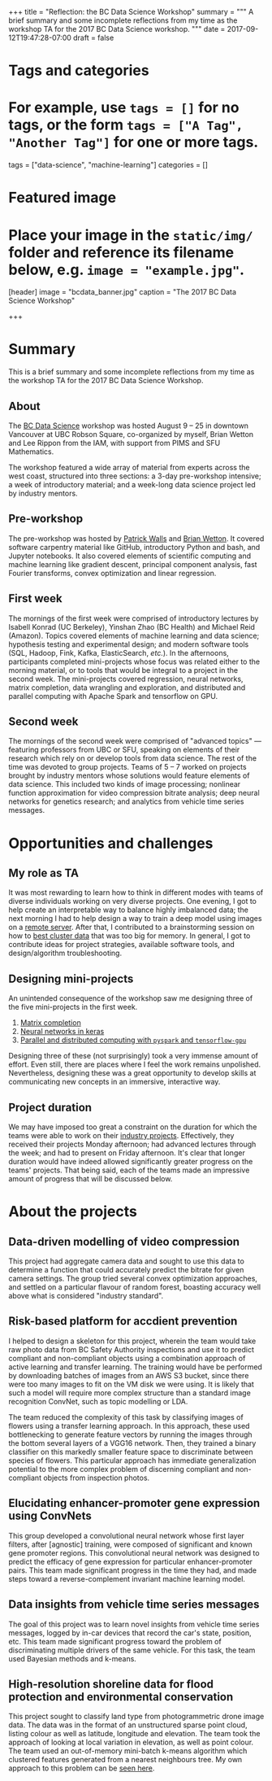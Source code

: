+++
title = "Reflection: the BC Data Science Workshop"
summary = """
A brief summary and some incomplete reflections from my time as the workshop TA for the 2017 BC Data Science workshop. 
"""
date = 2017-09-12T19:47:28-07:00
draft = false

# Tags and categories
# For example, use `tags = []` for no tags, or the form `tags = ["A Tag", "Another Tag"]` for one or more tags.
tags = ["data-science", "machine-learning"]
categories = []

# Featured image
# Place your image in the `static/img/` folder and reference its filename below, e.g. `image = "example.jpg"`.
[header]
image = "bcdata_banner.jpg"
caption = "The 2017 BC Data Science Workshop"

+++

# Summary

This is a brief summary and some incomplete reflections from my time as the workshop TA for the 2017 BC Data Science Workshop. 

## About

The [BC Data Science](http://workshop.bcdata.ca) workshop was hosted August 9 &ndash; 25 in downtown Vancouver at UBC Robson Square, co-organized by myself, Brian Wetton and Lee Rippon from the IAM, with support from PIMS and SFU Mathematics.

The workshop featured a wide array of material from experts across the west coast, structured into three sections: a 3-day pre-workshop intensive; a week of introductory material; and a week-long data science project led by industry mentors.

## Pre-workshop

The pre-workshop was hosted by [Patrick Walls](http://www.math.ubc.ca/~pwalls/) and [Brian Wetton](https://www.math.ubc.ca/~wetton/). It covered software carpentry material like GitHub, introductory Python and bash, and Jupyter notebooks. It also covered elements of scientific computing and machine learning like gradient descent, principal component analysis, fast Fourier transforms, convex optimization and linear regression.

## First week

The mornings of the first week were comprised of introductory lectures by Isabell Konrad (UC Berkeley), Yinshan Zhao (BC Health) and Michael Reid (Amazon). Topics covered elements of machine learning and data science; hypothesis testing and experimental design; and modern software tools (SQL, Hadoop, Fink, Kafka, ElasticSearch, *etc.*). In the afternoons, participants completed mini-projects whose focus was related either to the morning material, or to tools that would be integral to a project in the second week. The mini-projects covered regression, neural networks, matrix completion, data wrangling and exploration, and distributed and parallel computing with Apache Spark and tensorflow on GPU.

## Second week

The mornings of the second week were comprised of "advanced topics" &mdash; featuring professors from UBC or SFU, speaking on elements of their research which rely on or develop tools from data science. The rest of the time was devoted to group projects. Teams of 5 &ndash; 7 worked on projects brought by industry mentors whose solutions would feature elements of data science. This included two kinds of image processing; nonlinear function approximation for video compression bitrate analysis; deep neural networks for genetics research; and analytics from vehicle time series messages.



# Opportunities and challenges

## My role as TA

It was most rewarding to learn how to think in different modes with
teams of diverse individuals working on very diverse projects. One
evening, I got to help create an interpretable way to balance highly
imbalanced data; the next morning I had to help design a way to train
a deep model using images on a [remote
server](https://github.com/bcdataca/bcsa-bcdata). After that, I
contributed to a brainstorming session on how to [best cluster
data](https://gist.github.com/asberk/1340166f2aa1b93607dae8645f4f9fb7)
that was too big for memory. In general, I got to contribute ideas for
project strategies, available software tools, and design/algorithm
troubleshooting.

## Designing mini-projects

An unintended consequence of the workshop saw me designing three of the five mini-projects in the first week.

1. [Matrix completion](https://github.com/bcdataca/workshop-content/tree/master/1-first-week/mini-projects/2-matrix-completion)
2. [Neural networks in keras](https://github.com/bcdataca/workshop-content/tree/master/1-first-week/mini-projects/3-neural-networks)
3. [Parallel and distributed computing with `pyspark` and `tensorflow-gpu`](https://github.com/bcdataca/workshop-content/tree/master/1-first-week/mini-projects/5-spark-aws)

Designing three of these (not surprisingly) took a very immense amount of effort. Even still, there are places where I feel the work remains unpolished. Nevertheless, designing these was a great opportunity to develop skills at communicating new concepts in an immersive, interactive way.

## Project duration

We may have imposed too great a constraint on the duration for which the teams were able to work on their [industry projects](http://workshop.bcdata.ca/2017/#projects). Effectively, they received their projects Monday afternoon; had advanced lectures through the week; and had to present on Friday afternoon. It's clear that longer duration would have indeed allowed significantly greater progress on the teams' projects. That being said, each of the teams made an impressive amount of progress that will be discussed below. 


# About the projects

## Data-driven modelling of video compression

This project had aggregate camera data and sought to use this data to determine a function that could accurately predict the bitrate for given camera settings. The group tried several convex optimization approaches, and settled on a particular flavour of random forest, boasting accuracy well above what is considered "industry standard". 

## Risk-based platform for accdient prevention

I helped to design a skeleton for this project, wherein the team would take raw photo data from BC Safety Authority inspections and use it to predict compliant and non-compliant objects using a combination approach of active learning and transfer learning. The training would have be performed by downloading batches of images from an AWS S3 bucket, since there were too many images to fit on the VM disk we were using. It is likely that such a model will require more complex structure than a standard image recognition ConvNet, such as topic modelling or LDA. 

The team reduced the complexity of this task by classifying images of flowers using a transfer learning approach. In this approach, these used bottlenecking to generate feature vectors by running the images through the bottom several layers of a VGG16 network. Then, they trained a binary classifier on this markedly smaller feature space to discriminate between species of flowers. This particular approach has immediate generalization potential to the more complex problem of discerning compliant and non-compliant objects from inspection photos. 

## Elucidating enhancer-promoter gene expression using ConvNets

This group developed a convolutional neural network whose first layer filters, after [agnostic] training, were composed of significant and known gene promoter regions. This convolutional neural network was designed to predict the efficacy of gene expression for particular enhancer-promoter pairs. This team made significant progress in the time they had, and made steps toward a reverse-complement invariant machine learning model. 

## Data insights from vehicle time series messages

The goal of this project was to learn novel insights from vehicle time series messages, logged by in-car devices that record the car's state, position, etc. This team made significant progress toward the problem of discriminating multiple drivers of the same vehicle. For this task, the team used Bayesian methods and k-means. 

## High-resolution shoreline data for flood protection and environmental conservation

This project sought to classify land type from photogrammetric drone image data. The data was in the format of an unstructured sparse point cloud, listing colour as well as latitude, longitude and elevation. The team took the approach of looking at local variation in elevation, as well as point colour. The team used an out-of-memory mini-batch k-means algorithm which clustered features generated from a nearest neighbours tree. My own approach to this problem can be [seen here](https://gist.github.com/asberk/1340166f2aa1b93607dae8645f4f9fb7). 